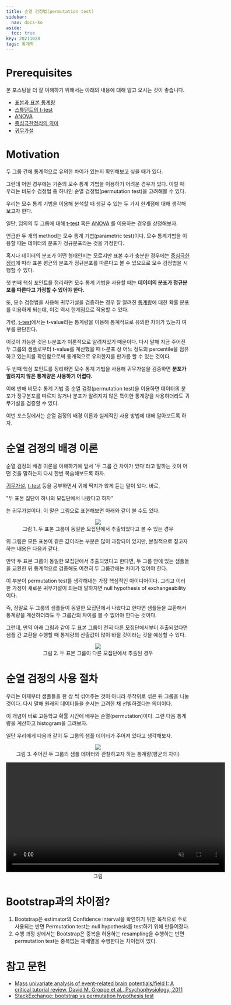 ```yaml
---
title: 순열 검정법(permutation test)
sidebar:
  nav: docs-ko
aside:
  toc: true
key: 20211028
tags: 통계학
---
```


# Prerequisites

본 포스팅을 더 잘 이해하기 위해서는 아래의 내용에 대해 알고 오시는 것이 좋습니다.

* [표본과 표본 통계량](https://angeloyeo.github.io/2020/02/12/standard_error.html#%ED%91%9C%EB%B3%B8%EC%A7%91%EB%8B%A8%EA%B3%BC-%ED%91%9C%EB%B3%B8-%ED%86%B5%EA%B3%84%EB%9F%89)
* [스튜던트의 t-test](https://angeloyeo.github.io/2020/02/13/Students_t_test.html)
* [ANOVA](https://angeloyeo.github.io/2020/02/29/ANOVA.html)
* [중심극한정리의 의미](https://angeloyeo.github.io/2020/09/15/CLT_meaning.html)
* [귀무가설](https://angeloyeo.github.io/2020/03/25/hypothesis.html)

# Motivation

두 그룹 간에 통계적으로 유의한 차이가 있는지 확인해보고 싶을 때가 있다.

그런데 어떤 경우에는 기존의 모수 통계 기법을 이용하기 어려운 경우가 있다. 이럴 때 우리는 비모수 검정법 중 하나인 순열 검정법(permutation test)을 고려해볼 수 있다.

우리는 모수 통계 기법을 이용해 분석할 때 생길 수 있는 두 가지 한계점에 대해 생각해보고자 한다.

일단, 임의의 두 그룹에 대해 [t-test](https://angeloyeo.github.io/2020/02/13/Students_t_test.html) 혹은 [ANOVA](https://angeloyeo.github.io/2020/02/29/ANOVA.html) 를 이용하는 경우를 상정해보자.

언급한 두 개의 method는 모수 통계 기법(parametric test)이다. 모수 통계기법을 이용할 때는 데이터의 분포가 정규분포라는 것을 가정한다.

혹시나 데이터의 분포가 어떤 형태인지는 모르지만 표본 수가 충분한 경우에는 [중심극한정리](https://angeloyeo.github.io/2020/09/15/CLT_meaning.html)에 따라 표본 평균의 분포가 정규분포를 따른다고 볼 수 있으므로 모수 검정법을 시행할 수 있다.

첫 번째 핵심 포인트를 정리하면 모수 통계 기법을 사용할 때는 **데이터의 분포가 정규분포를 따른다고 가정할 수 있어야 한다.**

또, 모수 검정법을 사용해 귀무가설을 검증하는 경우 잘 알려진 [통계량](https://angeloyeo.github.io/2020/02/12/standard_error.html#%ED%91%9C%EB%B3%B8%EC%A7%91%EB%8B%A8%EA%B3%BC-%ED%91%9C%EB%B3%B8-%ED%86%B5%EA%B3%84%EB%9F%89)에 대한 확률 분포를 이용하게 되는데, 이것 역시 한계점으로 작용할 수 있다.

가령, [t-test](https://angeloyeo.github.io/2020/02/13/Students_t_test.html)에서는 t-value라는 통계량을 이용해 통계적으로 유의한 차이가 있는지 여부를 판단한다.

이것이 가능한 것은 t-분포가 이론적으로 알려져있기 때문이다. 다시 말해 지금 주어진 두 그룹의 샘플로부터 t-value를 계산했을 때 t-분포 상 어느 정도의 percentile을 점유하고 있는지를 확인함으로써 통계적으로 유의한지를 판가름 할 수 있는 것이다.

두 번째 핵심 포인트를 정리하면 모수 통계 기법을 사용해 귀무가설을 검증하면 **분포가 알려지지 않은 통계량은 사용하기 어렵다.**

이에 반해 비모수 통계 기법 중 순열 검정(permutation test)을 이용하면 데이터의 분포가 정규분포를 따르지 않거나 분포가 알려지지 않은 특이한 통계량을 사용하더라도 귀무가설을 검증할 수 있다.

이번 포스팅에서는 순열 검정의 배경 이론과 실제적인 사용 방법에 대해 알아보도록 하자.

# 순열 검정의 배경 이론

순열 검정의 배경 이론을 이해하기에 앞서 '두 그룹 간 차이가 있다'라고 말하는 것이 어떤 것을 말하는지 다시 한번 복습해보도록 하자.

[귀무가설](https://angeloyeo.github.io/2020/03/25/hypothesis.html), [t-test](https://angeloyeo.github.io/2020/02/13/Students_t_test.html) 등을 공부하면서 귀에 딱지가 앉게 듣는 말이 있다. 바로,

"두 표본 집단이 하나의 모집단에서 나왔다고 하자"

는 귀무가설이다. 이 말은 그림으로 표현해보면 아래와 같이 볼 수도 있다.

<p align = "center">
  <img src = "https://raw.githubusercontent.com/angeloyeo/angeloyeo.github.io/master/pics/2021-10-28-permutation_test/pic1.png">
  <br>
  그림 1. 두 표본 그룹이 동일한 모집단에서 추출되었다고 볼 수 있는 경우
</p>

위 그림은 모든 표본이 같은 값이라는 부분은 많이 과장되어 있지만, 본질적으로 짚고자 하는 내용은 다음과 같다.

만약 두 표본 그룹이 동일한 모집단에서 추출되었다고 한다면, 두 그룹 안에 있는 샘플들을 교환한 뒤 통계적으로 검증해도 여전히 두 그룹간에는 차이가 없어야 한다.

이 부분이 permutation test를 생각해내는 가장 핵심적인 아이디어이다. 그리고 이러한 가정이 새로운 귀무가설이 되는데 말하자면 null hypothesis of exchangeability이다.

즉, 정말로 두 그룹의 샘플들이 동일한 모집단에서 나왔다고 한다면 샘플들을 교환해서 통계량을 계산하더라도 두 그룹간의 차이를 볼 수 없어야 한다는 것이다.

그런데, 만약 아래 그림과 같이 두 표본 그룹이 전혀 다른 모집단에서부터 추출되었다면 샘플 간 교환을 수행할 때 통계량의 산출값이 많이 바뀔 것이라는 것을 예상할 수 있다.

<p align = "center">
  <img src = "https://raw.githubusercontent.com/angeloyeo/angeloyeo.github.io/master/pics/2021-10-28-permutation_test/pic2.png">
  <br>
  그림 2. 두 표본 그룹이 다른 모집단에서 추출된 경우
</p>

# 순열 검정의 사용 절차

우리는 이제부터 샘플들을 한 쌍 씩 섞어주는 것이 아니라 무작위로 섞은 뒤 그룹을 나눌 것이다. 다시 말해 원래의 데이터들을 순서는 고려한 채 선별하겠다는 의미이다.

이 개념이 바로 고등학교 확률 시간에 배우는 순열(permutation)이다. 그런 다음 통계량을 계산하고 histogram을 그려보자.

일단 우리에게 다음과 같이 두 그룹의 샘플 데이터가 주어져 있다고 생각해보자.

<p align = "center">
  <img src = "https://raw.githubusercontent.com/angeloyeo/angeloyeo.github.io/master/pics/2021-10-28-permutation_test/pic3.png">
  <br>
  그림 3. 주어진 두 그룹의 샘플 데이터와 관찰하고자 하는 통계량(평균의 차이)
</p>



<p align = "center">
  <video width = "600" height = "auto" loop autoplay controls muted>
    <source src = "https://raw.githubusercontent.com/angeloyeo/angeloyeo.github.io/master/pics/2021-10-28-permutation_test/perm_vid.mp4">
  </video>
  <br>
  그림 
</p>

# Bootstrap과의 차이점?

1. Bootstrap은 estimator의 Confidence interval을 확인하기 위한 목적으로 주로 사용되는 반면 Permutation test는 null hypothesis를 test하기 위해 만들어졌다. 
2. 수행 과정 상에서는 Bootstrap은 중복을 허용하는 resampling을 수행하는 반면 permutation test는 중복없는 재배열을 수행한다는 차이점이 있다.

# 참고 문헌

* [Mass univariate analysis of event-related brain potentials/field I: A critical tutorial review, David M. Groppe et al., Psychophysiology, 2011](https://www.ncbi.nlm.nih.gov/pmc/articles/PMC4060794/pdf/nihms449395.pdf)
* [StackExchange: bootstrap vs permutation hypothesis test](https://stats.stackexchange.com/questions/20217/bootstrap-vs-permutation-hypothesis-testing)